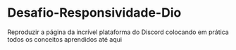 # Desafio-Responsividade-Dio
Reproduzir a página da incrível plataforma do Discord colocando em prática todos os conceitos aprendidos até aqui

